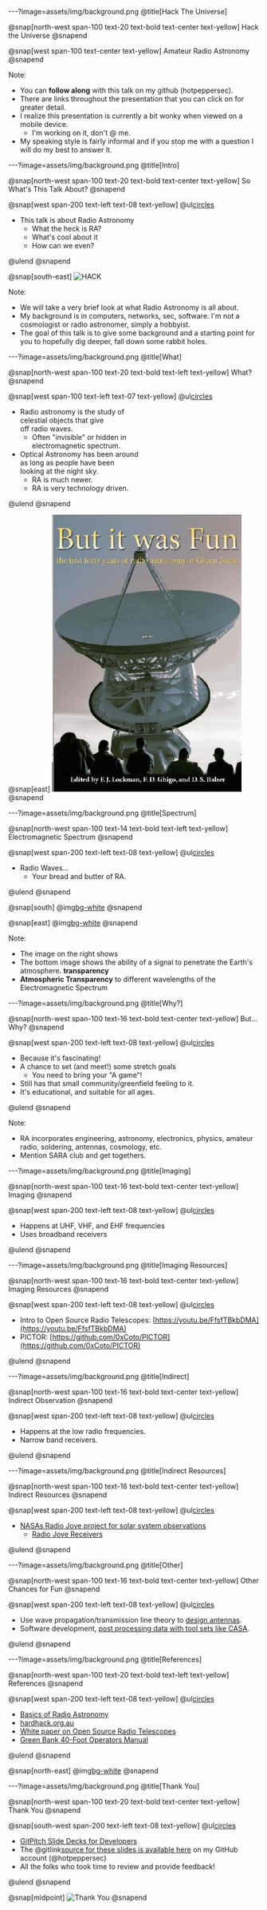 ---?image=assets/img/background.png
@title[Hack The Universe]

@snap[north-west span-100 text-20 text-bold text-center text-yellow]
Hack the Universe
@snapend

@snap[west span-100 text-center text-yellow]
Amateur Radio Astronomy
@snapend

Note:

- You can **follow along** with this talk on my github (hotpeppersec).
- There are links throughout the presentation that you can click on for greater detail.
- I realize this presentation is currently a bit wonky when viewed on a mobile device.
  - I'm working on it, don't @ me.
- My speaking style is fairly informal and if you stop me with a question I will do my best to answer it.

---?image=assets/img/background.png
@title[Intro]

@snap[north-west span-100 text-20 text-bold text-center text-yellow]
So What's This Talk About?
@snapend

@snap[west span-200 text-left text-08 text-yellow]
@ul[circles](false)

- This talk is about Radio Astronomy
  - What the heck is RA?
  - What's cool about it
  - How can we even?

@ulend
@snapend

@snap[south-east]
![HACK](https://media.giphy.com/media/ZvLUtG6BZkBi0/giphy.gif)

Note:

- We will take a very brief look at what Radio Astronomy is all about.
- My background is in computers, networks, sec, software. I'm not a cosmologist or radio astronomer, simply a hobbyist.
- The goal of this talk is to give some background and a starting point for you to hopefully dig deeper, fall down some rabbit holes.

---?image=assets/img/background.png
@title[What]

@snap[north-west span-100 text-20 text-bold text-left text-yellow]
What?
@snapend

@snap[west span-100 text-left text-07 text-yellow]
@ul[circles](false)

- Radio astronomy is the study of<br>celestial objects that give<br>off radio waves.
  - Often "invisible" or hidden in<br>electromagnetic spectrum.
- Optical Astronomy has been around<br>as long as people have been<br>looking at the night sky.
  - RA is much newer.
  - RA is very technology driven.

@ulend
@snapend

@snap[east]
![IMAGE](assets/img/but_it_was_fun_cover.jpeg)
@snapend

---?image=assets/img/background.png
@title[Spectrum]

@snap[north-west span-100 text-14 text-bold text-left text-yellow]
Electromagnetic Spectrum
@snapend

@snap[west span-200 text-left text-08 text-yellow]
@ul[circles](false)

- Radio Waves...
  - Your bread and butter of RA.

@ulend
@snapend

@snap[south]
@img[bg-white](assets/img/electromagnetic_spectrum.gif)
@snapend

@snap[east]
@img[bg-white](assets/img/em_spectrum.jpg)
@snapend

Note:

- The image on the right shows 
- The bottom image shows the ability of a signal to penetrate the Earth's atmosphere. **transparency**
- **Atmospheric Transparency** to different wavelengths of the Electromagnetic Spectrum

---?image=assets/img/background.png
@title[Why?]

@snap[north-west span-100 text-16 text-bold text-center text-yellow]
But... Why?
@snapend

@snap[west span-200 text-left text-08 text-yellow]
@ul[circles](false)

- Because it's fascinating!
- A chance to set (and meet!) some stretch goals
  - You need to bring your "A game"!
- Still has that small community/greenfield feeling to it.
- It's educational, and suitable for all ages.

@ulend
@snapend

Note:

- RA incorporates engineering, astronomy, electronics, physics, amateur radio, soldering, antennas, cosmology, etc.
- Mention SARA club and get togethers.

---?image=assets/img/background.png
@title[Imaging]

@snap[north-west span-100 text-16 text-bold text-center text-yellow]
Imaging
@snapend

@snap[west span-200 text-left text-08 text-yellow]
@ul[circles](false)

- Happens at UHF, VHF, and EHF frequencies
- Uses broadband receivers

@ulend
@snapend

---?image=assets/img/background.png
@title[Imaging Resources]

@snap[north-west span-100 text-16 text-bold text-center text-yellow]
Imaging Resources
@snapend

@snap[west span-200 text-left text-08 text-yellow]
@ul[circles](false)

- Intro to Open Source Radio Telescopes: [https://youtu.be/FfsfTBkbDMA](https://youtu.be/FfsfTBkbDMA)
- PICTOR: [https://github.com/0xCoto/PICTOR](https://github.com/0xCoto/PICTOR)

@ulend
@snapend

---?image=assets/img/background.png
@title[Indirect]

@snap[north-west span-100 text-16 text-bold text-center text-yellow]
Indirect Observation
@snapend

@snap[west span-200 text-left text-08 text-yellow]
@ul[circles](false)

- Happens at the low radio frequencies.
- Narrow band receivers.

@ulend
@snapend

---?image=assets/img/background.png
@title[Indirect Resources]

@snap[north-west span-100 text-16 text-bold text-center text-yellow]
Indirect Resources
@snapend

@snap[west span-200 text-left text-08 text-yellow]
@ul[circles](false)

- [NASAs Radio Jove project for solar system observations](https://radiojove.gsfc.nasa.gov/about.htm)
  - [Radio Jove Receivers](https://radiojove.gsfc.nasa.gov/telescope/rj_receivers.htm)

@ulend
@snapend

---?image=assets/img/background.png
@title[Other]

@snap[north-west span-100 text-16 text-bold text-center text-yellow]
Other Chances for Fun
@snapend

@snap[west span-200 text-left text-08 text-yellow]
@ul[circles](false)

- Use wave propagation/transmission line theory to [design antennas](https://www.cfa.harvard.edu/~npatel/hornAntennaAASposterPDF2.pdf).
- Software development, [post processing data with tool sets like CASA](https://casa.nrao.edu/).

@ulend
@snapend

---?image=assets/img/background.png
@title[References]

@snap[north-west span-100 text-20 text-bold text-left text-yellow]
References
@snapend

@snap[west span-200 text-left text-08 text-yellow]
@ul[circles](false)

- [Basics of Radio Astronomy](https://www2.jpl.nasa.gov/radioastronomy/radioastronomy_all.pdf)
- [hardhack.org.au](https://www.hardhack.org.au/book/export/html/18)
- [White paper on Open Source Radio Telescopes](https://pubs.gnuradio.org/index.php/grcon/article/download/53/39/)
- [Green Bank 40-Foot Operators Manual](https://greenbankobservatory.org/wp-content/uploads/2018/02/40-manual.pdf)

@ulend
@snapend

@snap[north-east]
@img[bg-white](assets/img/sciens.png)
@snapend

---?image=assets/img/background.png
@title[Thank You]

@snap[north-west span-100 text-20 text-bold text-center text-yellow]
Thank You
@snapend

@snap[south-west span-200 text-left text-08 text-yellow]
@ul[circles](false)

- [GitPitch Slide Decks for Developers](https://gitpitch.com/pricing)
- The @gitlink[source for these slides is available here](hack_the_universe/shmoo_firetalk) on my GitHub account (@hotpeppersec)
- All the folks who took time to review and provide feedback!

@ulend
@snapend

@snap[midpoint]
![Thank You](https://media.giphy.com/media/3oKIPfFs4hPHemcU6I/giphy.gif)
@snapend
